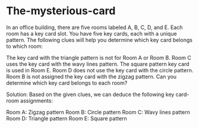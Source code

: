 # The-mysterious-card
In an office building, there are five rooms labeled A, B, C, D, and E. Each room has a key card slot. You have five key cards, each with a unique pattern. The following clues will help you determine which key card belongs to which room:

The key card with the triangle pattern is not for Room A or Room B.
Room C uses the key card with the wavy lines pattern.
The square pattern key card is used in Room E.
Room D does not use the key card with the circle pattern.
Room B is not assigned the key card with the zigzag pattern.
Can you determine which key card belongs to each room?

Solution:
Based on the given clues, we can deduce the following key card-room assignments:

Room A: Zigzag pattern
Room B: Circle pattern
Room C: Wavy lines pattern
Room D: Triangle pattern
Room E: Square pattern
